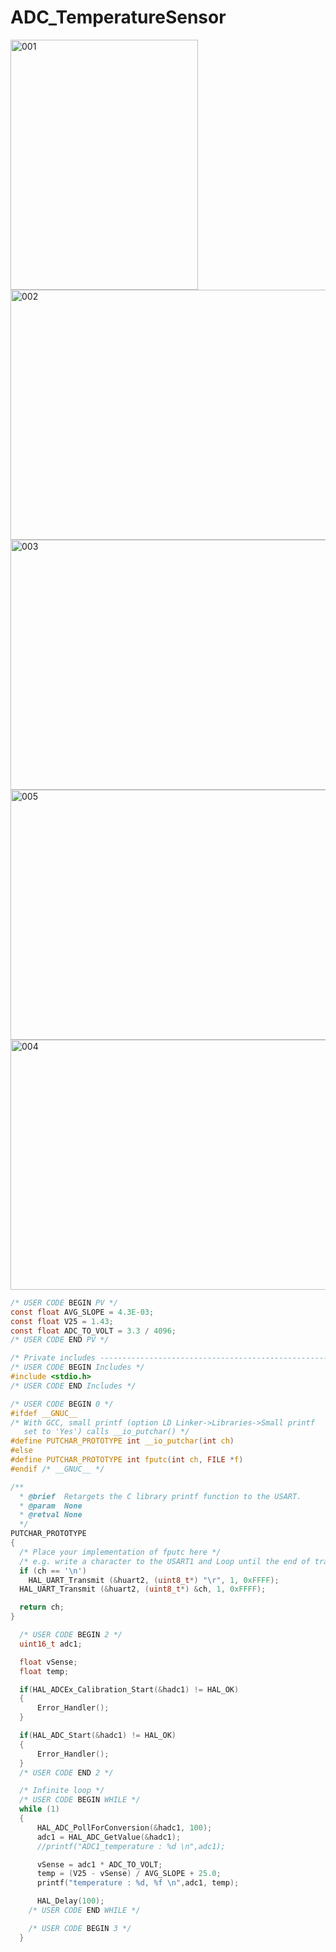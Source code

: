 # ADC_TemperatureSensor

<img width="300" height="400" alt="001" src="https://github.com/user-attachments/assets/7fbd13f5-1f60-40b9-911c-26835c6fc8a5" />
<br>
<img width="600" height="400" alt="002" src="https://github.com/user-attachments/assets/e655889c-7f55-4b13-8cb3-71ce6b86b7d9" />
<br>
<img width="600" height="400" alt="003" src="https://github.com/user-attachments/assets/e15a2b0b-f199-40f9-ad7b-54a21c836b61" />
<br>
<img width="600" height="400" alt="005" src="https://github.com/user-attachments/assets/20440010-d87a-4c48-8727-4b7ab530b8ea" />
<br>
<img width="600" height="400" alt="004" src="https://github.com/user-attachments/assets/d8725743-9ef4-4ccc-842c-0cc914bd09ac" />
<br>


```c
/* USER CODE BEGIN PV */
const float AVG_SLOPE = 4.3E-03;
const float V25 = 1.43;
const float ADC_TO_VOLT = 3.3 / 4096;
/* USER CODE END PV */
```


```c
/* Private includes ----------------------------------------------------------*/
/* USER CODE BEGIN Includes */
#include <stdio.h>
/* USER CODE END Includes */
```


```c
/* USER CODE BEGIN 0 */
#ifdef __GNUC__
/* With GCC, small printf (option LD Linker->Libraries->Small printf
   set to 'Yes') calls __io_putchar() */
#define PUTCHAR_PROTOTYPE int __io_putchar(int ch)
#else
#define PUTCHAR_PROTOTYPE int fputc(int ch, FILE *f)
#endif /* __GNUC__ */

/**
  * @brief  Retargets the C library printf function to the USART.
  * @param  None
  * @retval None
  */
PUTCHAR_PROTOTYPE
{
  /* Place your implementation of fputc here */
  /* e.g. write a character to the USART1 and Loop until the end of transmission */
  if (ch == '\n')
    HAL_UART_Transmit (&huart2, (uint8_t*) "\r", 1, 0xFFFF);
  HAL_UART_Transmit (&huart2, (uint8_t*) &ch, 1, 0xFFFF);

  return ch;
}
```

```c
  /* USER CODE BEGIN 2 */
  uint16_t adc1;

  float vSense;
  float temp;

  if(HAL_ADCEx_Calibration_Start(&hadc1) != HAL_OK)
  {
	  Error_Handler();
  }

  if(HAL_ADC_Start(&hadc1) != HAL_OK)
  {
	  Error_Handler();
  }
  /* USER CODE END 2 */

  /* Infinite loop */
  /* USER CODE BEGIN WHILE */
  while (1)
  {
	  HAL_ADC_PollForConversion(&hadc1, 100);
	  adc1 = HAL_ADC_GetValue(&hadc1);
	  //printf("ADC1_temperature : %d \n",adc1);

	  vSense = adc1 * ADC_TO_VOLT;
	  temp = (V25 - vSense) / AVG_SLOPE + 25.0;
	  printf("temperature : %d, %f \n",adc1, temp);

	  HAL_Delay(100);
    /* USER CODE END WHILE */

    /* USER CODE BEGIN 3 */
  }
```
